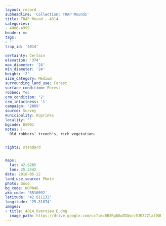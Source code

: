 ```yaml
---
layout: record
subheadline: 'Collection: TRAP Mounds'
title: TRAP Mound - 4014
categories:
- 4000-4999
header: no
tags:
- ''
trap_id: '4014'

certainty: Certain
elevation: '374'
max_diameter: '24'
min_diameter: '24'
height: '2'
size_category: Medium
surrounding_land_use: Forest
surface_condition: Forest
robbed: Yes
crm_condition: '2'
crm_intactness: '1'
campaign: '2009'
source: Survey
municipality: Koprinka
locality: ''
bgcode: DS001
notes: |-
  Old robbers' trench's, rich vegetation.


rights: standard


maps:
  lat: 42.6285
  lon: 25.2442
date: 2018-05-22
land_use_source: Photo
photo: Good
bg_code: КОР048
akb_code: '5510092'
latitude: '42.611132'
longitude: '25.31074'
images:
- title: 4014_Overview_E.dng
  image_path: https://drive.google.com/uc?id=0B3Rg88wZDQscc0JEZ2Zlal9ONXM
---
```

